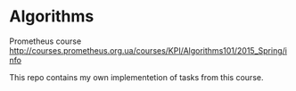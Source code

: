 # Algorithms
Prometheus course http://courses.prometheus.org.ua/courses/KPI/Algorithms101/2015_Spring/info

This repo contains my own implementetion of tasks from this course.
